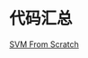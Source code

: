 # 代码汇总

[SVM From Scratch](https://github.com/linlih/CS-Notes/blob/master/code/SVM_from_scratch.ipynb)



